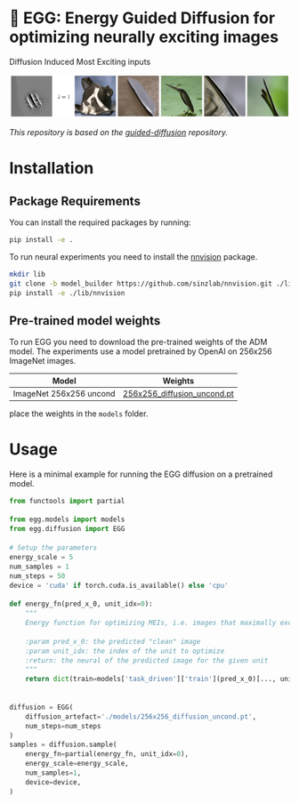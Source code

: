 # 🥚 EGG: Energy Guided Diffusion for optimizing neurally exciting images 
Diffusion Induced Most Exciting inputs

<img src="./assets/menis.png">

*This repository is based on the [guided-diffusion](https://github.com/openai/guided-diffusion) repository.*

# Installation
## Package Requirements
You can install the required packages by running:
```bash
pip install -e .
```

To run neural experiments you need to install the [nnvision](https://github.com/sinzlab/nnvision.git) package.
```bash
mkdir lib
git clone -b model_builder https://github.com/sinzlab/nnvision.git ./lib/nnvision
pip install -e ./lib/nnvision
```

## Pre-trained model weights
To run EGG you need to download the pre-trained weights of the ADM model.
The experiments use a model pretrained by OpenAI on 256x256 ImageNet images.

| Model                   | Weights |
|-------------------------| --- |
| ImageNet 256x256 uncond | [256x256_diffusion_uncond.pt](https://openaipublic.blob.core.windows.net/diffusion/jul-2021/256x256_diffusion_uncond.pt) |

place the weights in the `models` folder.

# Usage
Here is a minimal example for running the EGG diffusion on a pretrained model.

```python
from functools import partial

from egg.models import models
from egg.diffusion import EGG

# Setup the parameters
energy_scale = 5
num_samples = 1
num_steps = 50
device = 'cuda' if torch.cuda.is_available() else 'cpu'

def energy_fn(pred_x_0, unit_idx=0):
    """
    Energy function for optimizing MEIs, i.e. images that maximally excite a given unit.

    :param pred_x_0: the predicted "clean" image
    :param unit_idx: the index of the unit to optimize
    :return: the neural of the predicted image for the given unit
    """
    return dict(train=models['task_driven']['train'](pred_x_0)[..., unit_idx])


diffusion = EGG(
    diffusion_artefact='./models/256x256_diffusion_uncond.pt',
    num_steps=num_steps
)
samples = diffusion.sample(
    energy_fn=partial(energy_fn, unit_idx=0),
    energy_scale=energy_scale,
    num_samples=1,
    device=device,
)
```